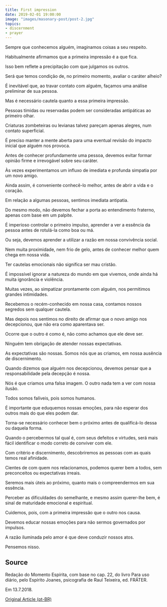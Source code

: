 ```yaml
---
title: First impression
date: 2019-02-01 19:00:00
image: "images/masonary-post/post-2.jpg"
topics: 
- discernment
- prayer
---
```


Sempre que conhecemos alguém, imaginamos coisas a seu respeito.

Habitualmente afirmamos que a primeira impressão é a que fica.

Isso bem reflete a precipitação com que julgamos os outros.

Será que temos condição de, no primeiro momento, avaliar o caráter alheio?

É inevitável que, ao travar contato com alguém, façamos uma análise preliminar
de sua pessoa.

Mas é necessário cautela quanto a essa primeira impressão.

Pessoas tímidas ou reservadas podem ser consideradas antipáticas ao primeiro
olhar.

Criaturas zombeteiras ou levianas talvez pareçam apenas alegres, num contato
superficial.

É preciso manter a mente aberta para uma eventual revisão do impacto inicial
que alguém nos provoca.

Antes de conhecer profundamente uma pessoa, devemos evitar formar opinião firme
e irrevogável sobre seu caráter.

Às vezes experimentamos um influxo de imediata e profunda simpatia por um novo
amigo.

Ainda assim, é conveniente conhecê-lo melhor, antes de abrir a vida e o
coração.

Em relação a algumas pessoas, sentimos imediata antipatia.

Do mesmo modo, não devemos fechar a porta ao entendimento fraterno, apenas com
base em um palpite.

É imperioso controlar o primeiro impulso, aprender a ver a essência da pessoa
antes de rotulá-la como boa ou má.

Ou seja, devemos aprender a utilizar a razão em nossa convivência social.

Nem muita proximidade, nem frio de gelo, antes de conhecer melhor quem chega em
nossa vida.

Ter cautelas emocionais não significa ser mau cristão.

É impossível ignorar a natureza do mundo em que vivemos, onde ainda há muita
ignorância e violência.

Muitas vezes, ao simpatizar prontamente com alguém, nos permitimos grandes
intimidades.

Recebemos o recém-conhecido em nossa casa, contamos nossos segredos sem
qualquer cautela.

Mas depois nos sentimos no direito de afirmar que o novo amigo nos decepcionou,
que não era como aparentava ser.

Ocorre que o outro é como é, não como achamos que ele deve ser.

Ninguém tem obrigação de atender nossas expectativas.

As expectativas são nossas. Somos nós que as criamos, em nossa ausência de
discernimento.

Quando dizemos que alguém nos decepcionou, devemos pensar que a
responsabilidade pela decepção é nossa.

Nós é que criamos uma falsa imagem. O outro nada tem a ver com nossa ilusão.

Todos somos falíveis, pois somos humanos.

É importante que eduquemos nossas emoções, para não esperar dos outros mais do
que eles podem dar.

Torna-se necessário conhecer bem o próximo antes de qualificá-lo dessa ou
daquela forma.

Quando o percebermos tal qual é, com seus defeitos e virtudes, será mais fácil
identificar o modo correto de conviver com ele.

Com critério e discernimento, descobriremos as pessoas com as quais temos real
afinidade.

Cientes de com quem nos relacionamos, podemos querer bem a todos, sem
preconceitos ou expectativas irreais.

Seremos mais úteis ao próximo, quanto mais o compreendermos em sua essência.

Perceber as dificuldades do semelhante, e mesmo assim querer-lhe bem, é sinal
de maturidade emocional e espiritual.

Cuidemos, pois, com a primeira impressão que o outro nos causa.

Devemos educar nossas emoções para não sermos governados por impulsos.

A razão iluminada pelo amor é que deve conduzir nossos atos.

Pensemos nisso.

## Source
Redação do Momento Espírita, com base no cap. 22,
do livro Para uso diário, pelo Espírito Joanes,
psicografia de Raul Teixeira,
ed. FRÁTER.

Em 13.7.2018.


[Original Article (pt-BR)](http://momento.com.br/pt/ler_texto.php?id=5476)
